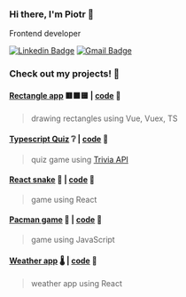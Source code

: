 ### Hi there, I'm Piotr 👋
Frontend developer

[![Linkedin Badge](https://img.shields.io/badge/-LinkedIn-blue?style=flat-square&logo=Linkedin&logoColor=white&link=https://www.linkedin.com/in/piotr-czajkowski-reda/)](https://www.linkedin.com/in/piotr-czajkowski-reda/)
[![Gmail Badge](https://img.shields.io/badge/-Gmail-c14438?style=flat-square&logo=Gmail&logoColor=white&link=mailto:sixtyto@gmail.com)](mailto:sixtyto@gmail.com)
<br>
### Check out my projects! 🚧

#### [Rectangle app](http://prostokaty.surge.sh/) 🟥🟧🟨 | [code](https://github.com/sixtyto/rectangles) 💾
> drawing rectangles using Vue, Vuex, TS

#### [Typescript Quiz](https://ts-quiz.surge.sh/) ❔ | [code](https://github.com/sixtyto/ts-quiz) 💾
> quiz game using [Trivia API](https://opentdb.com/)

#### [React snake](https://sixtyto-react-snake.surge.sh/) 🐍 | [code](https://github.com/sixtyto/Snake) 💾
> game using React

#### [Pacman game](https://sixtyto.github.io/pacman/) 👻 | [code](https://github.com/sixtyto/pacman) 💾
> game using JavaScript

#### [Weather app](https://sixtyto.github.io/weather-app/) 🌡️ | [code](https://github.com/sixtyto/weather-app) 💾
> weather app using React

